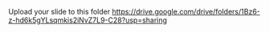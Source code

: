 Upload your slide to this folder
https://drive.google.com/drive/folders/1Bz6-z-hd6k5gYLsqmkis2iNvZ7L9-C28?usp=sharing
